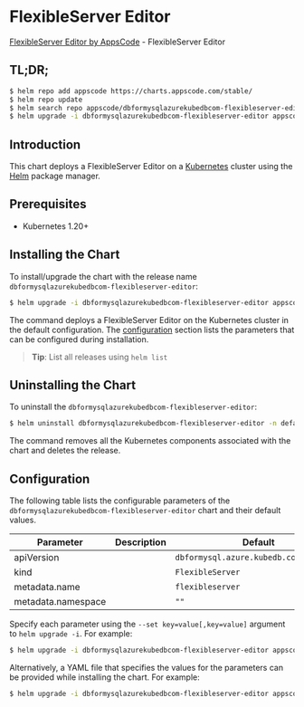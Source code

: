 # FlexibleServer Editor

[FlexibleServer Editor by AppsCode](https://appscode.com) - FlexibleServer Editor

## TL;DR;

```bash
$ helm repo add appscode https://charts.appscode.com/stable/
$ helm repo update
$ helm search repo appscode/dbformysqlazurekubedbcom-flexibleserver-editor --version=v0.23.0
$ helm upgrade -i dbformysqlazurekubedbcom-flexibleserver-editor appscode/dbformysqlazurekubedbcom-flexibleserver-editor -n default --create-namespace --version=v0.23.0
```

## Introduction

This chart deploys a FlexibleServer Editor on a [Kubernetes](http://kubernetes.io) cluster using the [Helm](https://helm.sh) package manager.

## Prerequisites

- Kubernetes 1.20+

## Installing the Chart

To install/upgrade the chart with the release name `dbformysqlazurekubedbcom-flexibleserver-editor`:

```bash
$ helm upgrade -i dbformysqlazurekubedbcom-flexibleserver-editor appscode/dbformysqlazurekubedbcom-flexibleserver-editor -n default --create-namespace --version=v0.23.0
```

The command deploys a FlexibleServer Editor on the Kubernetes cluster in the default configuration. The [configuration](#configuration) section lists the parameters that can be configured during installation.

> **Tip**: List all releases using `helm list`

## Uninstalling the Chart

To uninstall the `dbformysqlazurekubedbcom-flexibleserver-editor`:

```bash
$ helm uninstall dbformysqlazurekubedbcom-flexibleserver-editor -n default
```

The command removes all the Kubernetes components associated with the chart and deletes the release.

## Configuration

The following table lists the configurable parameters of the `dbformysqlazurekubedbcom-flexibleserver-editor` chart and their default values.

|     Parameter      | Description |                      Default                      |
|--------------------|-------------|---------------------------------------------------|
| apiVersion         |             | <code>dbformysql.azure.kubedb.com/v1alpha1</code> |
| kind               |             | <code>FlexibleServer</code>                       |
| metadata.name      |             | <code>flexibleserver</code>                       |
| metadata.namespace |             | <code>""</code>                                   |


Specify each parameter using the `--set key=value[,key=value]` argument to `helm upgrade -i`. For example:

```bash
$ helm upgrade -i dbformysqlazurekubedbcom-flexibleserver-editor appscode/dbformysqlazurekubedbcom-flexibleserver-editor -n default --create-namespace --version=v0.23.0 --set apiVersion=dbformysql.azure.kubedb.com/v1alpha1
```

Alternatively, a YAML file that specifies the values for the parameters can be provided while
installing the chart. For example:

```bash
$ helm upgrade -i dbformysqlazurekubedbcom-flexibleserver-editor appscode/dbformysqlazurekubedbcom-flexibleserver-editor -n default --create-namespace --version=v0.23.0 --values values.yaml
```

